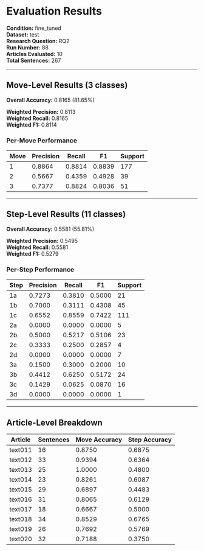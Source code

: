 # Evaluation Results

**Condition:** fine_tuned  
**Dataset:** test  
**Research Question:** RQ2  
**Run Number:** 88  
**Articles Evaluated:** 10  
**Total Sentences:** 267  

---

## Move-Level Results (3 classes)

**Overall Accuracy:** 0.8165 (81.65%)  

**Weighted Precision:** 0.8113  
**Weighted Recall:** 0.8165  
**Weighted F1:** 0.8114  

### Per-Move Performance

| Move | Precision | Recall | F1 | Support |
|------|-----------|--------|----|---------|
| 1 | 0.8864 | 0.8814 | 0.8839 | 177 |
| 2 | 0.5667 | 0.4359 | 0.4928 | 39 |
| 3 | 0.7377 | 0.8824 | 0.8036 | 51 |

---

## Step-Level Results (11 classes)

**Overall Accuracy:** 0.5581 (55.81%)  

**Weighted Precision:** 0.5495  
**Weighted Recall:** 0.5581  
**Weighted F1:** 0.5279  

### Per-Step Performance

| Step | Precision | Recall | F1 | Support |
|------|-----------|--------|----|---------|
| 1a | 0.7273 | 0.3810 | 0.5000 | 21 |
| 1b | 0.7000 | 0.3111 | 0.4308 | 45 |
| 1c | 0.6552 | 0.8559 | 0.7422 | 111 |
| 2a | 0.0000 | 0.0000 | 0.0000 | 5 |
| 2b | 0.5000 | 0.5217 | 0.5106 | 23 |
| 2c | 0.3333 | 0.2500 | 0.2857 | 4 |
| 2d | 0.0000 | 0.0000 | 0.0000 | 7 |
| 3a | 0.1500 | 0.3000 | 0.2000 | 10 |
| 3b | 0.4412 | 0.6250 | 0.5172 | 24 |
| 3c | 0.1429 | 0.0625 | 0.0870 | 16 |
| 3d | 0.0000 | 0.0000 | 0.0000 | 1 |

---

## Article-Level Breakdown

| Article | Sentences | Move Accuracy | Step Accuracy |
|---------|-----------|---------------|---------------|
| text011 | 16 | 0.8750 | 0.6875 |
| text012 | 33 | 0.9394 | 0.6364 |
| text013 | 25 | 1.0000 | 0.4800 |
| text014 | 23 | 0.8261 | 0.6087 |
| text015 | 29 | 0.6897 | 0.4483 |
| text016 | 31 | 0.8065 | 0.6129 |
| text017 | 18 | 0.6667 | 0.5000 |
| text018 | 34 | 0.8529 | 0.6765 |
| text019 | 26 | 0.7692 | 0.5769 |
| text020 | 32 | 0.7188 | 0.3750 |
